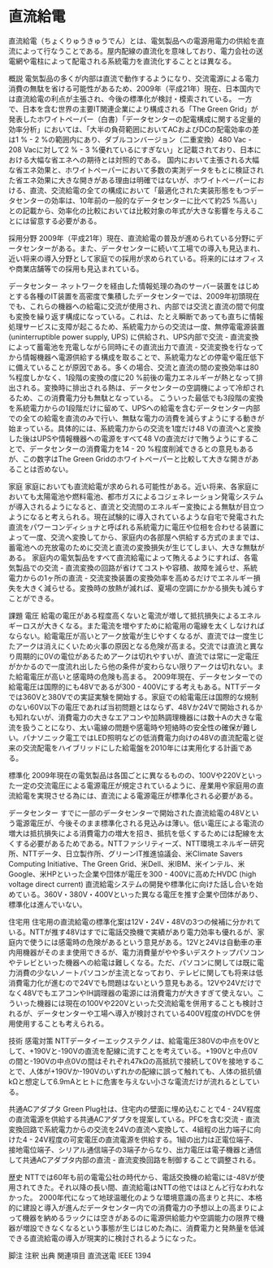 # 直流給電

直流給電（ちょくりゅうきゅうでん）とは、電気製品への電源用電力の供給を直流によって行なうことである。屋内配線の直流化を意味しており、電力会社の送電網や電柱によって配電される系統電力を直流化することとは異なる。

概説
電気製品の多くが内部は直流で動作するようになり、交流電源による電力消費の無駄を省ける可能性があるため、2009年（平成21年）現在、日本国内では直流給電の利点が主張され、今後の標準化が検討・模索されている。
一方で、日本を含む世界の主要IT関連企業により構成される「The Green Grid」が発表したホワイトペーパー（白書）「データセンターの配電構成に関する定量的効率分析」においては、「大半の負荷範囲においてACおよびDCの配電効率の差は1 % - 2 %の範囲内にあり、ダブルコンバージョン（二重変換）480 Vac - 208 Vacに対して2 % - 3 %優れているにすぎない」と記載されており、日本における大幅な省エネへの期待とは対照的である。
国内において主張される大幅な省エネ効果と、ホワイトペーパーにおいて多数の実測データをもとに検証された省エネ効果に大きな開きがある理由は明確ではないが、ホワイトペーパーにおける、直流、交流給電の全ての構成において「最適化された実装形態をもつデータセンターの効率は、10年前の一般的なデータセンターに比べて約25 %高い」との記載から、効率化の比較においては比較対象の年式が大きな影響を与えることには留意する必要がある。

採用分野
2009年（平成21年）現在、直流給電の普及が進められている分野にデータセンターがある。また、データセンターに続いて工場での導入も見込まれ、近い将来の導入分野として家庭での採用が求められている。将来的にはオフィスや商業店舗等での採用も見込まれている。

データセンター
ネットワークを経由した情報処理の為のサーバー装置をはじめとする各種のIT装置を高密度で集積したデータセンターでは、2009年初頭現在でも、これらの機器への給電に交流が使用され、内部では交流と直流の間で何度も変換を繰り返す構成になっている。これは、たとえ瞬断であっても直ちに情報処理サービスに支障が起こるため、系統電力からの交流は一度、無停電電源装置 (uninterruptible power supply, UPS) に供給され、UPS内部で交流 - 直流変換によって蓄電池を充電しながら同時にその直流出力で直流 - 交流変換を行なってから情報機器へ電源供給する構成を取ることで、系統電力などの停電や電圧低下に備えていることが原因である。多くの場合、交流と直流の間の変換効率は80 %程度しかなく、1段階の変換の度に20 %前後の電力エネルギーが熱となって排出される。変換時に排出される熱は、データセンターの空調機によって冷却されるため、この消費電力分も無駄となっている。
こういった最低でも3段階の変換を系統電力からの1段階だけに留めて、UPSへの給電を含むデータセンター内部での全ての給電を直流のみで行い、無駄な電力の消費を減らすようにする動きが始まっている。具体的には、系統電力からの交流を1度だけ48 Vの直流へと変換した後はUPSや情報機器への電源をすべて48 Vの直流だけで賄うようにすることで、データセンターの消費電力を14 - 20 %程度削減できるとの意見もあるが、この数字はThe Green Gridのホワイトペーパーと比較して大きな開きがあることは否めない。

家庭
家庭においても直流給電が求められる可能性がある。近い将来、各家庭においても太陽電池や燃料電池、都市ガスによるコジェネレーション発電システムが導入されるようになると、直流と交流間のエネルギー変換による無駄が目立つようになると考えられる。現在試験的に導入されているような自宅で発電された直流をパワーコンディショナと呼ばれる系統電力に電圧や位相を合わせる装置によって一度、交流へ変換してから、家庭内の各部屋へ供給する方式のままでは、蓄電池への充放電のために交流と直流の変換損失が生じてしまい、大きな無駄がある。
家庭内の電気製品をすべて直流給電によって賄えるようにすれば、各電気製品での交流 - 直流変換の回路が省けてコストや容積、故障を減らせ、系統電力からの1ヶ所の直流 - 交流変換装置の変換効率を高めるだけでエネルギー損失を大きく減らせる。変換時の放熱が減れば、夏場の空調にかかる損失も減らすことができる。

課題
電圧
給電の電圧がある程度高くないと電流が増して抵抗損失によるエネルギーロスが大きくなる。また電流を増やすために給電用の電線を太くしなければならない。給電電圧が高いとアーク放電が生じやすくなるが、直流では一度生じたアークは消えにくいため火事の原因となる危険が高まる。交流では直流と異なり周期的に0Vの電位があるためアークは切れやすいが、直流では常に一定電圧がかかるので一度流れ出したら他の条件が変わらない限りアークは切れない。また給電電圧が高いと感電時の危険も高まる。
2009年現在、データセンターでの給電電圧は国際的にも48Vであるが300 - 400Vにする考えもある。NTTデータでは360Vと380Vでの実証実験を開始する。家庭での給電電圧は国際的な規制のない60V以下の電圧であれば当初問題とはならず、48Vか24Vで開始されるかも知れないが、消費電力の大きなエアコンや加熱調理機器には数十Aの大きな電流を扱うことになり、太い電線の問題や感電時や短絡時の安全性の確保が難しい。パナソニック電工ではLED照明などの低消費電力向けの48Vの直流配電と従来の交流配電をハイブリッドにした給電盤を2010年には実用化する計画である。

標準化
2009年現在の電気製品は各国ごとに異なるものの、100Vや220Vといった一定の交流電圧による電源電圧が規定されているように、産業用や家庭用の直流給電を実現させる為には、直流による電源電圧が標準化される必要がある。

データセンター
すでに一部のデータセンターで開始された直流給電の48Vという電源電圧が、今後そのまま標準化される見込みは薄い。低い電圧による電流の増大は抵抗損失による消費電力の増大を招き、抵抗を低くするためには配線を太くする必要があるためである。NTTファシリティーズ、NTT環境エネルギー研究所、NTTデータ、日立製作所、グリーンIT推進協議会、米Climate Savers Computing Initiative、The Green Grid、米Dell、米IBM、米インテル、米Google、米HPといった企業や団体が電圧を300 - 400Vに高めたHVDC (high voltage direct current) 直流給電システムの開発や標準化に向けた話し合いを始めている。360V・380V・400Vといった異なる電圧を推す企業や団体があり、標準化は進んでいない。

住宅用
住宅用の直流給電の標準化案は12V・24V・48Vの3つの候補に分かれている。NTTが推す48Vはすでに電話交換機で実績があり電力効率も優れるが、家庭内で使うには感電時の危険があるという意見がある。12Vと24Vは自動車の車内用機器がそのまま使用できるが、電力消費量がやや多いデスクトップパソコンやテレビといった機器への給電は難しくなる。ただ、パソコンに関しては既に電力消費の少ないノートパソコンが主流となっており、テレビに関しても将来は低消費電力化が進むので24Vでも問題はないという意見もある。12Vや24Vだけでなく48VでもエアコンやIH調理器の電源には消費電力が大きすぎて使えない。こういった機器には現在の100Vや220Vといった交流給電を併用することも検討されるが、データセンターや工場へ導入が検討されている400V程度のHVDCを併用使用することも考えられる。

技術
感電対策
NTTデータイーエックステクノは、給電電圧380Vの中点を0Vとして、+190Vと-190Vの直流を配線に流すことを考えている。+190Vと中点0Vの間と-190Vの中点0Vの間はそれぞれ47kΩの高抵抗で接続して0Vを接地することで、人体が+190Vか-190Vのいずれかの配線に誤って触れても、人体の抵抗値kΩと想定して6.9mAとヒトに危害を与えない小さな電流だけが流れるとしている。

共通ACアダプタ
Green Plug社は、住宅内の壁面に埋め込むことで4 - 24V程度の直流電源を供給する共通ACアダプタを提案している。PFCを含む交流 - 直流変換回路で系統電力からの交流を24Vの直流へ変換して、4組程の出力端子に向けた4 - 24V程度の可変電圧の直流電源を供給する。1組の出力は正電位端子、接地電位端子、シリアル通信端子の3端子からなり、出力電圧は電子機器と通信して共通ACアダプタ内部の直流 - 直流変換回路を制御することで調整される。

歴史
NTTでは60年も前の電電公社の時代から、電話交換機の給電には-48Vが使用されてきた。それ以降の長い間、直流給電はNTTの他ではほとんど行なわれなかった。
2000年代になって地球温暖化のような環境意識の高まりと共に、本格的に建設と導入が進んだデータセンター内での消費電力の予想以上の高まりによって機器を納めるラックには空きがあるのに電源供給能力や空調能力の限界で機器が増設できなくなるという事態が生じはじめた為に、消費電力と発熱量を低減できる直流給電の導入が現実的に検討されるようになった。

脚注
注釈
出典
関連項目
直流送電
IEEE 1394